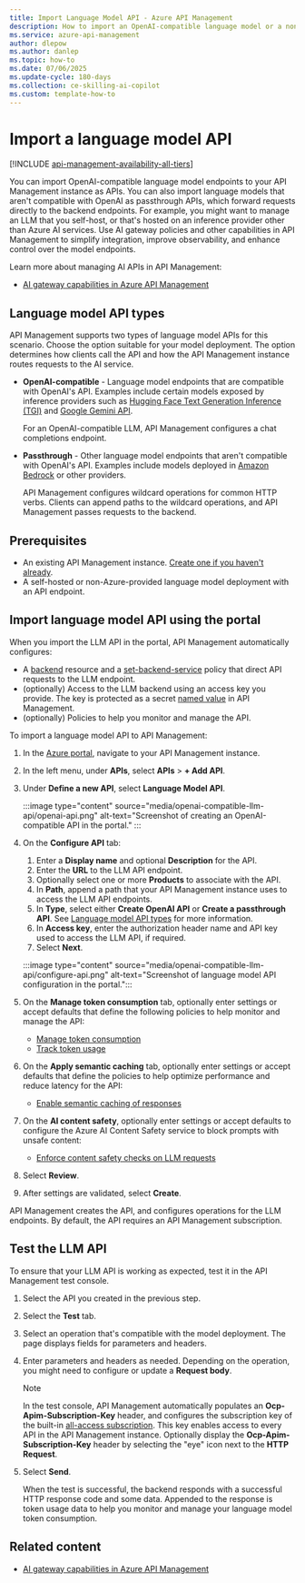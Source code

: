 ```yaml
---
title: Import Language Model API - Azure API Management
description: How to import an OpenAI-compatible language model or a non-OpenAI-compatible AI model as a REST API in Azure API Management.
ms.service: azure-api-management
author: dlepow
ms.author: danlep
ms.topic: how-to
ms.date: 07/06/2025
ms.update-cycle: 180-days
ms.collection: ce-skilling-ai-copilot
ms.custom: template-how-to
---
```


# Import a language model API 

[!INCLUDE [api-management-availability-all-tiers](../../includes/api-management-availability-all-tiers.md)]

You can import OpenAI-compatible language model endpoints to your API Management instance as APIs. You can also import language models that aren't compatible with OpenAI as passthrough APIs, which forward requests directly to the backend endpoints. For example, you might want to manage an LLM that you self-host, or that's hosted on an inference provider other than Azure AI services. Use AI gateway policies and other capabilities in API Management to simplify integration, improve observability, and enhance control over the model endpoints.

Learn more about managing AI APIs in API Management:

* [AI gateway capabilities in Azure API Management](genai-gateway-capabilities.md)

## Language model API types

API Management supports two types of language model APIs for this scenario. Choose the option suitable for your model deployment. The option determines how clients call the API and how the API Management instance routes requests to the AI service.

* **OpenAI-compatible** - Language model endpoints that are compatible with OpenAI's API. Examples include certain models exposed by inference providers such as [Hugging Face Text Generation Inference (TGI)](https://huggingface.co/docs/text-generation-inference/en/index) and [Google Gemini API](openai-compatible-google-gemini-api.md).

    For an OpenAI-compatible LLM, API Management configures a chat completions endpoint. 

* **Passthrough** - Other language model endpoints that aren't compatible with OpenAI's API. Examples include models deployed in [Amazon Bedrock](https://docs.aws.amazon.com/bedrock/latest/userguide/what-is-bedrock.html) or other providers.

    API Management configures wildcard operations for common HTTP verbs. Clients can append paths to the wildcard operations, and API Management passes requests to the backend.  

## Prerequisites

- An existing API Management instance. [Create one if you haven't already](get-started-create-service-instance.md).
- A self-hosted or non-Azure-provided language model deployment with an API endpoint.  


## Import language model API using the portal

When you import the LLM API in the portal, API Management automatically configures:

* A [backend](backends.md) resource and a [set-backend-service](set-backend-service-policy.md) policy that direct API requests to the LLM endpoint.
* (optionally) Access to the LLM backend using an access key you provide. The key is protected as a secret [named value](api-management-howto-properties.md) in API Management.
* (optionally) Policies to help you monitor and manage the API.

To import a language model API to API Management:

1. In the [Azure portal](https://portal.azure.com), navigate to your API Management instance.
1. In the left menu, under **APIs**, select **APIs** > **+ Add API**.
1. Under **Define a new API**, select **Language Model API**.

    :::image type="content" source="media/openai-compatible-llm-api/openai-api.png" alt-text="Screenshot of creating an OpenAI-compatible API in the portal." :::

1. On the **Configure API** tab:
    1. Enter a **Display name** and optional **Description** for the API.
    1. Enter the **URL** to the LLM API endpoint.
    1. Optionally select one or more **Products** to associate with the API.  
    1. In **Path**, append a path that your API Management instance uses to access the LLM API endpoints.
    1. In **Type**, select either **Create OpenAI API** or **Create a passthrough API**. See [Language model API types](#language-model-api-types) for more information.
    1. In **Access key**, enter the authorization header name and API key used to access the LLM API, if required. 
    1. Select **Next**.

    :::image type="content" source="media/openai-compatible-llm-api/configure-api.png" alt-text="Screenshot of language model API configuration in the portal.":::

1. On the **Manage token consumption** tab, optionally enter settings or accept defaults that define the following policies to help monitor and manage the API:
    * [Manage token consumption](llm-token-limit-policy.md)
    * [Track token usage](llm-emit-token-metric-policy.md) 
1. On the **Apply semantic caching** tab, optionally enter settings or accept defaults that define the policies to help optimize performance and reduce latency for the API:
    * [Enable semantic caching of responses](azure-openai-enable-semantic-caching.md)
1. On the **AI content safety**, optionally enter settings or accept defaults to configure the Azure AI Content Safety service to block prompts with unsafe content:
    * [Enforce content safety checks on LLM requests](llm-content-safety-policy.md)
1. Select **Review**.
1. After settings are validated, select **Create**. 

API Management creates the API, and configures operations for the LLM endpoints. By default, the API requires an API Management subscription.

## Test the LLM API

To ensure that your LLM API is working as expected, test it in the API Management test console. 
1. Select the API you created in the previous step.
1. Select the **Test** tab.
1. Select an operation that's compatible with the model deployment.
    The page displays fields for parameters and headers.
1. Enter parameters and headers as needed. Depending on the operation, you might need to configure or update a **Request body**.
    > [!NOTE]
    > In the test console, API Management automatically populates an **Ocp-Apim-Subscription-Key** header, and configures the subscription key of the built-in [all-access subscription](api-management-subscriptions.md#all-access-subscription). This key enables access to every API in the API Management instance. Optionally display the **Ocp-Apim-Subscription-Key** header by selecting the "eye" icon next to the **HTTP Request**.
1. Select **Send**.

    When the test is successful, the backend responds with a successful HTTP response code and some data. Appended to the response is token usage data to help you monitor and manage your language model token consumption.

## Related content

* [AI gateway capabilities in Azure API Management](genai-gateway-capabilities.md)